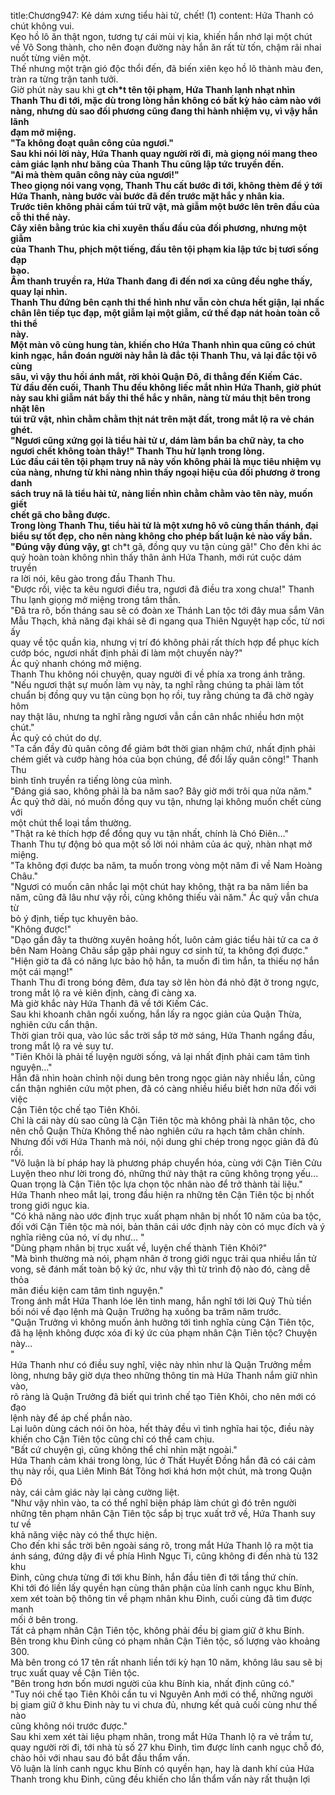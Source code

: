 title:Chương947: Kẻ dám xưng tiểu hài tử, chết! (1)
content:
Hứa Thanh có chút không vui.<br>Kẹo hồ lô ăn thật ngon, tương tự cái mùi vị kia, khiến hắn nhớ lại một chút<br>về Vô Song thành, cho nên đoạn đường này hắn ăn rất từ tốn, chậm rãi nhai<br>nuốt từng viên một.<br>Thế nhưng một trận gió độc thổi đến, đã biến xiên kẹo hồ lô thành màu đen,<br>tràn ra từng trận tanh tưởi.<br>Giờ phút này sau khi g**t ch*t tên tội phạm, Hứa Thanh lạnh nhạt nhìn<br>Thanh Thu đi tới, mặc dù trong lòng hắn không có bất kỳ hảo cảm nào với<br>nàng, nhưng dù sao đối phương cũng đang thi hành nhiệm vụ, vì vậy hắn lãnh<br>đạm mở miệng.<br>"Ta không đoạt quân công của ngươi."<br>Sau khi nói lời này, Hứa Thanh quay người rời đi, mà giọng nói mang theo<br>cảm giác lạnh như băng của Thanh Thu cũng lập tức truyền đến.<br>"Ai mà thèm quân công này của ngươi!"<br>Theo giọng nói vang vọng, Thanh Thu cất bước đi tới, không thèm để ý tới<br>Hứa Thanh, nàng bước vài bước đã đến trước mặt hắc y nhân kia.<br>Trước tiên không phải cầm túi trữ vật, mà giẫm một bước lên trên đầu của<br>cỗ thi thể này.<br>Cây xiên bằng trúc kia chỉ xuyên thấu đầu của đối phương, nhưng một giẫm<br>của Thanh Thu, phịch một tiếng, đầu tên tội phạm kia lập tức bị tươi sống đạp<br>bạo.<br>Âm thanh truyền ra, Hứa Thanh đang đi đến nơi xa cũng đều nghe thấy,<br>quay lại nhìn.<br>Thanh Thu đứng bên cạnh thi thể hình như vẫn còn chưa hết giận, lại nhấc<br>chân lên tiếp tục đạp, một giẫm lại một giẫm, cứ thế đạp nát hoàn toàn cỗ thi thể<br>này.<br>Một màn vô cùng hung tàn, khiến cho Hứa Thanh nhìn qua cũng có chút<br>kinh ngạc, hắn đoán người này hẳn là đắc tội Thanh Thu, vả lại đắc tội vô cùng<br>sâu, vì vậy thu hồi ánh mắt, rời khỏi Quận Đô, đi thẳng đến Kiếm Các.<br>Từ đầu đến cuối, Thanh Thu đều không liếc mắt nhìn Hứa Thanh, giờ phút<br>này sau khi giẫm nát bấy thi thể hắc y nhân, nàng từ máu thịt bên trong nhặt lên<br>túi trữ vật, nhìn chằm chằm thịt nát trên mặt đất, trong mắt lộ ra vẻ chán ghét.<br>"Ngươi cũng xứng gọi là tiểu hài tử ư, dám làm bẩn ba chữ này, ta cho<br>ngươi chết không toàn thây!" Thanh Thu hừ lạnh trong lòng.<br>Lúc đầu cái tên tội phạm truy nã này vốn không phải là mục tiêu nhiệm vụ<br>của nàng, nhưng từ khi nàng nhìn thấy ngoại hiệu của đối phương ở trong danh<br>sách truy nã là tiểu hài tử, nàng liền nhìn chằm chằm vào tên này, muốn giết<br>chết gã cho bằng được.<br>Trong lòng Thanh Thu, tiểu hài tử là một xưng hô vô cùng thần thánh, đại<br>biểu sự tốt đẹp, cho nên nàng không cho phép bất luận kẻ nào vấy bẩn.<br>"Đúng vậy đúng vậy, g**t ch*t gã, đồng quy vu tận cùng gã!" Cho đến khi ác<br>quỷ hoàn toàn không nhìn thấy thân ảnh Hứa Thanh, mới rút cuộc dám truyền<br>ra lời nói, kêu gào trong đầu Thanh Thu.<br>"Được rồi, việc ta kêu ngươi điều tra, ngươi đã điều tra xong chưa!" Thanh<br>Thu lạnh giọng mở miệng trong tâm thần.<br>"Đã tra rõ, bốn tháng sau sẽ có đoàn xe Thánh Lan tộc tới đây mua sắm Vân<br>Mẫu Thạch, khả năng đại khái sẽ đi ngang qua Thiên Nguyệt hạp cốc, từ nơi ấy<br>quay về tộc quần kia, nhưng vị trí đó không phải rất thích hợp để phục kích<br>cướp bóc, ngươi nhất định phải đi làm một chuyến này?"<br>Ác quỷ nhanh chóng mở miệng.<br>Thanh Thu không nói chuyện, quay người đi về phía xa trong ánh trăng.<br>"Nếu ngươi thật sự muốn làm vụ này, ta nghĩ rằng chúng ta phải làm tốt<br>chuẩn bị đồng quy vu tận cùng bọn họ rồi, tuy rằng chúng ta đã chờ ngày hôm<br>nay thật lâu, nhưng ta nghĩ rằng ngươi vẫn cần cân nhắc nhiều hơn một chút."<br>Ác quỷ có chút do dự.<br>"Ta cần đầy đủ quân công để giảm bớt thời gian nhậm chứ, nhất định phải<br>chém giết và cướp hàng hóa của bọn chúng, để đổi lấy quân công!" Thanh Thu<br>bình tĩnh truyền ra tiếng lòng của mình.<br>"Đáng giá sao, không phải là ba năm sao? Bây giờ mới trôi qua nửa năm."<br>Ác quỷ thở dài, nó muốn đồng quy vu tận, nhưng lại không muốn chết cùng với<br>một chút thể loại tầm thường.<br>"Thật ra kẻ thích hợp để đồng quy vu tận nhất, chính là Chó Điên…"<br>Thanh Thu tự động bỏ qua một số lời nói nhảm của ác quỷ, nhàn nhạt mở<br>miệng.<br>"Ta không đợi được ba năm, ta muốn trong vòng một năm đi về Nam Hoàng<br>Châu."<br>"Ngươi có muốn cân nhắc lại một chút hay không, thật ra ba năm liền ba<br>năm, cũng đã lâu như vậy rồi, cũng không thiếu vài năm." Ác quỷ vẫn chưa từ<br>bỏ ý định, tiếp tục khuyên bảo.<br>"Không được!"<br>"Dạo gần đây ta thường xuyên hoảng hốt, luôn cảm giác tiểu hài tử ca ca ở<br>bên Nam Hoàng Châu sắp gặp phải nguy cơ sinh tử, ta không đợi được."<br>"Hiện giờ ta đã có năng lực bảo hộ hắn, ta muốn đi tìm hắn, ta thiếu nợ hắn<br>một cái mạng!"<br>Thanh Thu đi trong bóng đêm, đưa tay sờ lên hòn đá nhỏ đặt ở trong ngực,<br>trong mắt lộ ra vẻ kiên định, càng đi càng xa.<br>Mà giờ khắc này Hứa Thanh đã về tới Kiếm Các.<br>Sau khi khoanh chân ngồi xuống, hắn lấy ra ngọc giản của Quận Thừa,<br>nghiên cứu cẩn thận.<br>Thời gian trôi qua, vào lúc sắc trời sắp tờ mờ sáng, Hứa Thanh ngẩng đầu,<br>trong mắt lộ ra vẻ suy tư.<br>"Tiên Khôi là phải tế luyện người sống, vả lại nhất định phải cam tâm tình<br>nguyện…"<br>Hắn đã nhìn hoàn chỉnh nội dung bên trong ngọc giản này nhiều lần, cũng<br>cẩn thận nghiên cứu một phen, đã có càng nhiều hiểu biết hơn nữa đối với việc<br>Cận Tiên tộc chế tạo Tiên Khôi.<br>Chỉ là cái này dù sao cũng là Cận Tiên tộc mà không phải là nhân tộc, cho<br>nên chỗ Quận Thừa Không thể nào nghiên cứu ra hạch tâm chân chính.<br>Nhưng đối với Hứa Thanh mà nói, nội dung ghi chép trong ngọc giản đã đủ<br>rồi.<br>"Vô luận là bí pháp hay là phương pháp chuyển hóa, cùng với Cận Tiên Cửu<br>Luyện theo như lời trong đó, những thứ này thật ra cũng không trọng yếu...<br>Quan trọng là Cận Tiên tộc lựa chọn tộc nhân nào để trở thành tài liệu."<br>Hứa Thanh nheo mắt lại, trong đầu hiện ra những tên Cận Tiên tộc bị nhốt<br>trong giới ngục kia.<br>"Có khả năng nào ước định trục xuất phạm nhân bị nhốt 10 năm của ba tộc,<br>đối với Cận Tiên tộc mà nói, bản thân cái ước định này còn có mục đích và ý<br>nghĩa riêng của nó, ví dụ như... "<br>"Dùng phạm nhân bị trục xuất về, luyện chế thành Tiên Khôi?"<br>"Mà bình thường mà nói, phạm nhân ở trong giới ngục trải qua nhiều lần tử<br>vong, sẽ đánh mất toàn bộ ký ức, như vậy thì từ trình độ nào đó, càng dễ thỏa<br>mãn điều kiện cam tâm tình nguyện."<br>Trong ánh mắt Hứa Thanh lóe lên tinh mang, hắn nghĩ tới lời Quỷ Thủ tiền<br>bối nói về đạo lệnh mà Quận Trưởng hạ xuống ba trăm năm trước.<br>"Quận Trưởng vì không muốn ảnh hưởng tới tình nghĩa cùng Cận Tiên tộc,<br>đã hạ lệnh không được xóa đi ký ức của phạm nhân Cận Tiên tộc? Chuyện này...<br>"<br>Hứa Thanh như có điều suy nghĩ, việc này nhìn như là Quận Trưởng mềm<br>lòng, nhưng bây giờ dựa theo những thông tin mà Hứa Thanh nắm giữ nhìn vào,<br>rõ ràng là Quận Trưởng đã biết qui trình chế tạo Tiên Khôi, cho nên mới có đạo<br>lệnh này để áp chế phần nào.<br>Lại luôn dùng cách nói ôn hòa, hết thảy đều vì tình nghĩa hai tộc, điều này<br>khiến cho Cận Tiên tộc cũng chỉ có thể cam chịu.<br>"Bất cứ chuyện gì, cũng không thể chỉ nhìn mặt ngoài."<br>Hứa Thanh cảm khái trong lòng, lúc ở Thất Huyết Đồng hắn đã có cái cảm<br>thụ này rồi, qua Liên Minh Bát Tông hơi khá hơn một chút, mà trong Quận Đô<br>này, cái cảm giác này lại càng cường liệt.<br>"Như vậy nhìn vào, ta có thể nghĩ biện pháp làm chút gì đó trên người<br>những tên phạm nhân Cận Tiên tộc sắp bị trục xuất trở về, Hứa Thanh suy tư về<br>khả năng việc này có thể thực hiện.<br>Cho đến khi sắc trời bên ngoài sáng rõ, trong mắt Hứa Thanh lộ ra một tia<br>ánh sáng, đứng dậy đi về phía Hình Ngục Ti, cũng không đi đến nhà tù 132 khu<br>Đinh, cũng chưa từng đi tới khu Bính, hắn đầu tiên đi tới tầng thứ chín.<br>Khi tới đó liền lấy quyền hạn cùng thân phận của lính canh ngục khu Bính,<br>xem xét toàn bộ thông tin về phạm nhân khu Đinh, cuối cùng đã tìm được manh<br>mối ở bên trong.<br>Tất cả phạm nhân Cận Tiên tộc, không phải đều bị giam giữ ở khu Bính.<br>Bên trong khu Đinh cũng có phạm nhân Cận Tiên tộc, số lượng vào khoảng<br>300.<br>Mà bên trong có 17 tên rất nhanh liền tới kỳ hạn 10 năm, không lâu sau sẽ bị<br>trục xuất quay về Cận Tiên tộc.<br>"Bên trong hơn bốn mươi người của khu Bính kia, nhất định cũng có."<br>"Tuy nói chế tạo Tiên Khôi cần tu vi Nguyên Anh mới có thể, những người<br>bị giam giữ ở khu Đinh này tu vi chưa đủ, nhưng kết quả cuối cùng như thế nào<br>cũng không nói trước được."<br>Sau khi xem xét tài liệu phạm nhân, trong mắt Hứa Thanh lộ ra vẻ trầm tư,<br>quay người rời đi, tới nhà tù số 27 khu Đinh, tìm được lính canh ngục chỗ đó,<br>chào hỏi với nhau sau đó bắt đầu thẩm vấn.<br>Vô luận là lính canh ngục khu Bính có quyền hạn, hay là danh khí của Hứa<br>Thanh trong khu Đinh, cũng đều khiến cho lần thẩm vấn này rất thuận lợi